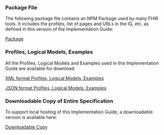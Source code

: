 ### Package File

The following package file contains an NPM Package used by many FHIR tools. It includes the profiles, list of pages and URLs in the IG, etc. as defined in this version of the Implementation Guide:

[Package](package.tgz)

### Profiles, Logical Models, Examples

All the Profiles, Logical Models and Examples used in this Implementation Guide are available for download:

[XML format Profiles, Logical Models, Examples](examples.xml.zip)

[JSON format Profiles, Logical Models, Examples](examples.json.zip)

### Downloadable Copy of Entire Specification

To support local hosting of this Implementation Guide, a downloadable version is available here:

[Downloadable Copy](full-ig.zip)
